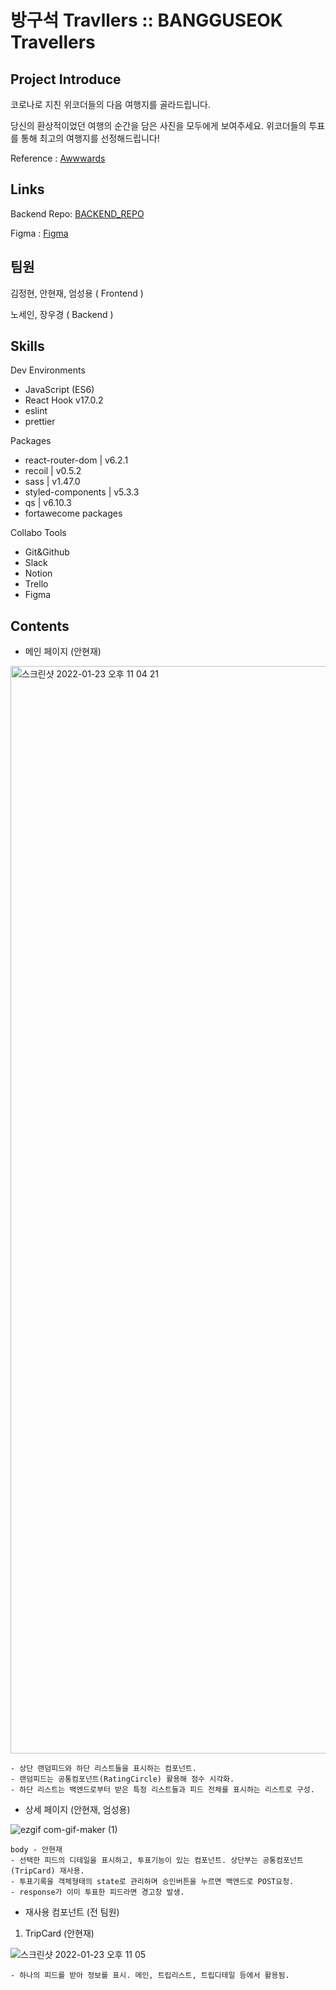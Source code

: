 # 방구석 Travllers :: BANGGUSEOK Travellers

## Project Introduce

코로나로 지친 위코더들의 다음 여행지를 골라드립니다.

당신의 환상적이었던 여행의 순간을 담은 사진을 모두에게 보여주세요. 위코더들의 투표를 통해 최고의 여행지를 선정해드립니다!

Reference : [Awwwards](https://www.awwwards.com/)

## Links

Backend Repo: [BACKEND_REPO](https://github.com/wecode-bootcamp-korea/28-2nd-BANGGUSEOK-Traveller-backend)

Figma : [Figma](https://www.figma.com/file/8hd0ZB7Bu6606dcG4ZYilq/BANGGUSEOK-Traveller)

## 팀원

김정현, 안현재, 엄성용 ( Frontend )

노세인, 장우경 ( Backend )

## Skills

Dev Environments

- JavaScript (ES6)
- React Hook v17.0.2
- eslint
- prettier

Packages

- react-router-dom | v6.2.1
- recoil | v0.5.2
- sass | v1.47.0
- styled-components | v5.3.3
- qs | v6.10.3
- fortawecome packages

Collabo Tools

- Git&Github
- Slack
- Notion
- Trello
- Figma

## Contents

- 메인 페이지 (안현재)

<img width="1740" alt="스크린샷 2022-01-23 오후 11 04 21" src="https://user-images.githubusercontent.com/62171131/150682566-56d1a1a4-4385-4c06-b6bb-45aaca092601.png">

```
- 상단 랜덤피드와 하단 리스트들을 표시하는 컴포넌트.
- 랜덤피드는 공통컴포넌트(RatingCircle) 활용해 점수 시각화.
- 하단 리스트는 백엔드로부터 받은 특정 리스트들과 피드 전체를 표시하는 리스트로 구성.
```

- 상세 페이지 (안현재, 엄성용)

![ezgif com-gif-maker (1)](https://user-images.githubusercontent.com/62171131/150683729-318a3d95-4621-4305-99bd-49ab0727db16.gif)

```
body - 안현재
- 선택한 피드의 디테일을 표시하고, 투표기능이 있는 컴포넌트. 상단부는 공통컴포넌트(TripCard) 재사용.
- 투표기록을 객체형태의 state로 관리하며 승인버튼을 누르면 백엔드로 POST요청.
- response가 이미 투표한 피드라면 경고창 발생.
```

- 재사용 컴포넌트 (전 팀원)

1. TripCard (안현재)

![스크린샷 2022-01-23 오후 11 05](https://user-images.githubusercontent.com/62171131/150682697-cb7786bb-e5ca-42ca-bd66-a4f9cb00e954.png)

```
- 하나의 피드를 받아 정보를 표시. 메인, 트립리스트, 트립디테일 등에서 활용됨.
```
